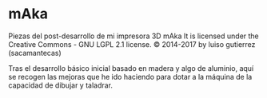# mAka
Piezas del post-desarrollo de mi impresora 3D mAka
It is licensed under the Creative Commons - GNU LGPL 2.1 license.
© 2014-2017 by luiso gutierrez (sacamantecas)


Tras el desarrollo básico inicial basado en madera y algo de aluminio, aquí se recogen las mejoras que he ido haciendo para dotar a la máquina de la capacidad de dibujar y taladrar.
